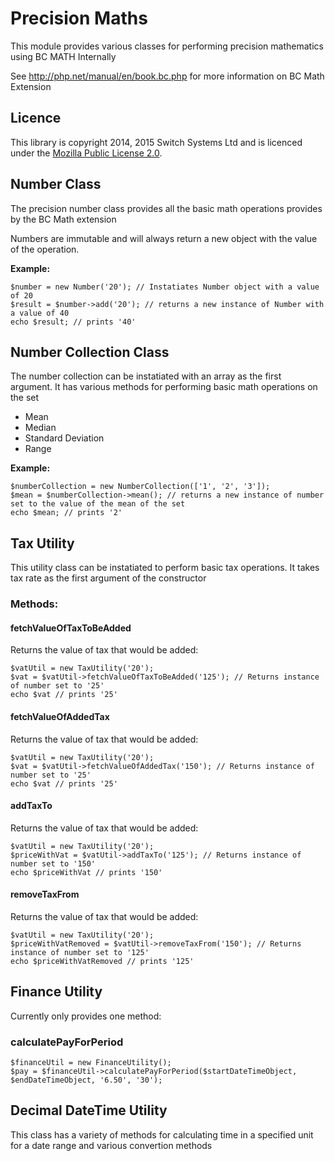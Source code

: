 # Precision Maths

This module provides various classes for performing precision mathematics using BC MATH Internally 

See <http://php.net/manual/en/book.bc.php> for more information on BC Math Extension

## Licence

This library is copyright 2014, 2015 Switch Systems Ltd and is licenced under the [Mozilla Public License 2.0](https://www.mozilla.org/MPL/2.0/).

## Number Class

The precision number class provides all the basic math operations provides by the BC Math extension

Numbers are immutable and will always return a new object with the value of the operation.

__Example:__

    $number = new Number('20'); // Instatiates Number object with a value of 20
    $result = $number->add('20'); // returns a new instance of Number with a value of 40
    echo $result; // prints '40' 

## Number Collection Class

The number collection can be instatiated with an array as the first argument. It has various methods for performing basic math operations on the set

* Mean
* Median
* Standard Deviation
* Range

__Example:__

    $numberCollection = new NumberCollection(['1', '2', '3']);
    $mean = $numberCollection->mean(); // returns a new instance of number set to the value of the mean of the set
    echo $mean; // prints '2'

## Tax Utility

This utility class can be instatiated to perform basic tax operations. It takes tax rate as the first argument of the constructor

### Methods: 

#### fetchValueOfTaxToBeAdded

Returns the value of tax that would be added:

    $vatUtil = new TaxUtility('20');
    $vat = $vatUtil->fetchValueOfTaxToBeAdded('125'); // Returns instance of number set to '25'
    echo $vat // prints '25'
    
#### fetchValueOfAddedTax

Returns the value of tax that would be added:

    $vatUtil = new TaxUtility('20');
    $vat = $vatUtil->fetchValueOfAddedTax('150'); // Returns instance of number set to '25'
    echo $vat // prints '25'
    
#### addTaxTo

Returns the value of tax that would be added:

    $vatUtil = new TaxUtility('20');
    $priceWithVat = $vatUtil->addTaxTo('125'); // Returns instance of number set to '150'
    echo $priceWithVat // prints '150'
    
#### removeTaxFrom

Returns the value of tax that would be added:

    $vatUtil = new TaxUtility('20');
    $priceWithVatRemoved = $vatUtil->removeTaxFrom('150'); // Returns instance of number set to '125'
    echo $priceWithVatRemoved // prints '125'
    
## Finance Utility

Currently only provides one method:

### calculatePayForPeriod

    $financeUtil = new FinanceUtility();
    $pay = $financeUtil->calculatePayForPeriod($startDateTimeObject, $endDateTimeObject, '6.50', '30');
    
## Decimal DateTime Utility

This class has a variety of methods for calculating time in a specified unit for a date range and various convertion methods

